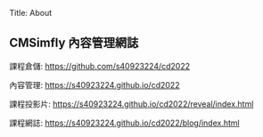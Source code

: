 Title: About

## CMSimfly 內容管理網誌

課程倉儲: <a href="https://github.com/s40923224/cd2022">https://github.com/s40923224/cd2022</a>

內容管理: <a href="https://s40923224.github.io/cd2022">https://s40923224.github.io/cd2022</a>

課程投影片: <a href="https://s40923224.github.io/cd2022/reveal/index.html">https://s40923224.github.io/cd2022/reveal/index.html</a>

課程網誌: <a href="https://s40923224.github.io/cd2022/blog/index.html">https://s40923224.github.io/cd2022/blog/index.html</a>








